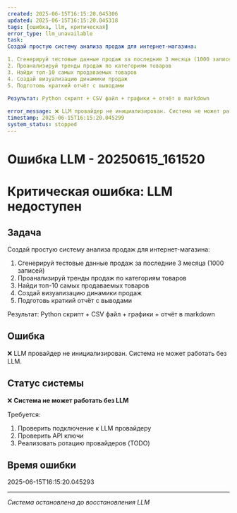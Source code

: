 ```yaml
---
created: 2025-06-15T16:15:20.045306
updated: 2025-06-15T16:15:20.045318
tags: [ошибка, llm, критическая]
error_type: llm_unavailable
task: 
Создай простую систему анализа продаж для интернет-магазина:

1. Сгенерируй тестовые данные продаж за последние 3 месяца (1000 записей)
2. Проанализируй тренды продаж по категориям товаров
3. Найди топ-10 самых продаваемых товаров
4. Создай визуализацию динамики продаж
5. Подготовь краткий отчёт с выводами

Результат: Python скрипт + CSV файл + графики + отчёт в markdown
        
error_message: ❌ LLM провайдер не инициализирован. Система не может работать без LLM.
timestamp: 2025-06-15T16:15:20.045299
system_status: stopped
---
```


# Ошибка LLM - 20250615_161520

# Критическая ошибка: LLM недоступен

## Задача

Создай простую систему анализа продаж для интернет-магазина:

1. Сгенерируй тестовые данные продаж за последние 3 месяца (1000 записей)
2. Проанализируй тренды продаж по категориям товаров
3. Найди топ-10 самых продаваемых товаров
4. Создай визуализацию динамики продаж
5. Подготовь краткий отчёт с выводами

Результат: Python скрипт + CSV файл + графики + отчёт в markdown
        

## Ошибка
❌ LLM провайдер не инициализирован. Система не может работать без LLM.

## Статус системы
❌ **Система не может работать без LLM**

Требуется:
1. Проверить подключение к LLM провайдеру
2. Проверить API ключи
3. Реализовать ротацию провайдеров (TODO)

## Время ошибки
2025-06-15T16:15:20.045293

---
*Система остановлена до восстановления LLM*
